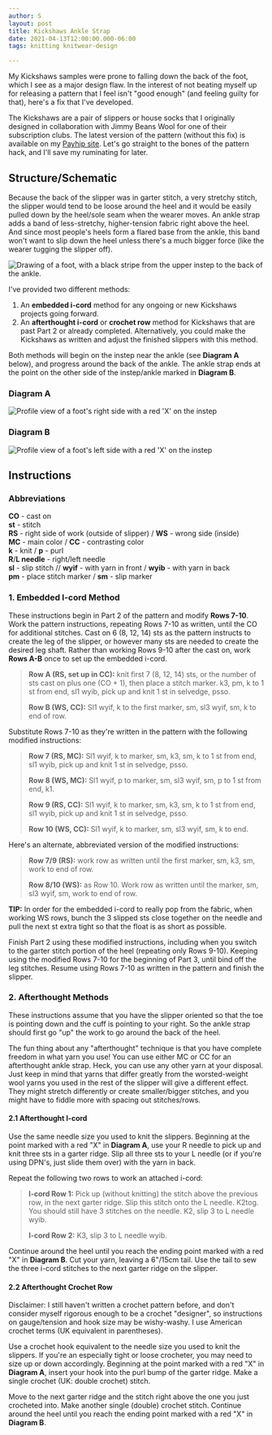 ```yaml
---
author: S
layout: post
title: Kickshaws Ankle Strap
date: 2021-04-13T12:00:00.000-06:00
tags: knitting knitwear-design

---
```

My Kickshaws samples were prone to falling down the back of the foot, which I see as a major design flaw. In the interest of not beating myself up for releasing a pattern that I feel isn't "good enough" (and feeling guilty for that), here's a fix that I've developed.

The Kickshaws are a pair of slippers or house socks that I originally designed in collaboration with Jimmy Beans Wool for one of their subscription clubs. The latest version of the pattern (without this fix) is available on my [Payhip site](https://payhip.com/b/7nvF "Kickshaws (Payhip)"). Let's go straight to the bones of the pattern hack, and I'll save my ruminating for later.

## Structure/Schematic

Because the back of the slipper was in garter stitch, a very stretchy stitch, the slipper would tend to be loose around the heel and it would be easily pulled down by the heel/sole seam when the wearer moves. An ankle strap adds a band of less-stretchy, higher-tension fabric right above the heel. And since most people's heels form a flared base from the ankle, this band won't want to slip down the heel unless there's a much bigger force (like the wearer tugging the slipper off).

![Drawing of a foot, with a black stripe from the upper instep to the back of the ankle.](/assets/tension-2x.png "Where the ankle strap adds tension on fabric")

I've provided two different methods:

1. An **embedded i-cord** method for any ongoing or new Kickshaws projects going forward.
2. An **afterthought i-cord** or **crochet row** method for Kickshaws that are past Part 2 or already completed. Alternatively, you could make the Kickshaws as written and adjust the finished slippers with this method.

Both methods will begin on the instep near the ankle (see **Diagram A** below), and progress around the back of the ankle. The ankle strap ends at the point on the other side of the instep/ankle marked in **Diagram B**.

### Diagram A

![Profile view of a foot's right side with a red 'X' on the instep](/assets/beginning-2x.png "Diagram A: The starting point and working direction for the ankle strap")

### Diagram B

![Profile view of a foot's left side with a red 'X' on the instep](/assets/ending-2x.png "Diagram B: the ending point for the ankle strap")

## Instructions

### Abbreviations

**CO** - cast on  
**st** - stitch  
**RS** - right side of work (outside of slipper) / **WS** - wrong side (inside)  
**MC** - main color / **CC** - contrasting color  
**k** - knit / **p** - purl  
**R**/**L needle** - right/left needle  
**sl** - slip stitch // **wyif** - with yarn in front / **wyib** - with yarn in back  
**pm** - place stitch marker / **sm** - slip marker

### 1. Embedded I-cord Method

These instructions begin in Part 2 of the pattern and modify **Rows 7-10**. Work the pattern instructions, repeating Rows 7-10 as written, until the CO for additional stitches. Cast on 6 (8, 12, 14) sts as the pattern instructs to create the leg of the slipper, or however many sts are needed to create the desired leg shaft. Rather than working Rows 9-10 after the cast on, work **Rows A-B** once to set up the embedded i-cord.

> **Row A (RS, set up in CC):** knit first 7 (8, 12, 14) sts, or the number of sts cast on plus one (CO + 1), then place a stitch marker. k3, pm, k to 1 st from end, sl1 wyib, pick up and knit 1 st in selvedge, psso.
>
> **Row B (WS, CC):** Sl1 wyif, k to the first marker, sm, sl3 wyif, sm, k to end of row.

Substitute Rows 7-10 as they're written in the pattern with the following modified instructions:

> **Row 7 (RS, MC):** Sl1 wyif, k to marker, sm, k3, sm, k to 1 st from end, sl1 wyib, pick up and knit 1 st in selvedge, psso.
>
> **Row 8 (WS, MC):** Sl1 wyif, p to marker, sm, sl3 wyif, sm, p to 1 st from end, k1.
>
> **Row 9 (RS, CC):** Sl1 wyif, k to marker, sm, k3, sm, k to 1 st from end, sl1 wyib, pick up and knit 1 st in selvedge, psso.
>
> **Row 10 (WS, CC):** Sl1 wyif, k to marker, sm, sl3 wyif, sm, k to end.

Here's an alternate, abbreviated version of the modified instructions:

> **Row 7/9 (RS):** work row as written until the first marker, sm, k3, sm, work to end of row.
>
> **Row 8/10 (WS):** as Row 10. Work row as written until the marker, sm, sl3 wyif, sm, work to end of row.

**TIP:** In order for the embedded i-cord to really pop from the fabric, when working WS rows, bunch the 3 slipped sts close together on the needle and pull the next st extra tight so that the float is as short as possible.

Finish Part 2 using these modified instructions, including when you switch to the garter stitch portion of the heel (repeating only Rows 9-10). Keeping using the modified Rows 7-10 for the beginning of Part 3, until bind off the leg stitches. Resume using Rows 7-10 as written in the pattern and finish the slipper.

### 2. Afterthought Methods

These instructions assume that you have the slipper oriented so that the toe is pointing down and the cuff is pointing to your right. So the ankle strap should first go "up" the work to go around the back of the heel.

The fun thing about any "afterthought" technique is that you have complete freedom in what yarn you use! You can use either MC or CC for an afterthought ankle strap. Heck, you can use any other yarn at your disposal. Just keep in mind that yarns that differ greatly from the worsted-weight wool yarns you used in the rest of the slipper will give a different effect. They might stretch differently or create smaller/bigger stitches, and you might have to fiddle more with spacing out stitches/rows.

#### 2.1 Afterthought I-cord

Use the same needle size you used to knit the slippers. Beginning at the point marked with a red "X" in **Diagram A**, use your R needle to pick up and knit three sts in a garter ridge. Slip all three sts to your L needle (or if you're using DPN's, just slide them over) with the yarn in back.

Repeat the following two rows to work an attached i-cord:

> **I-cord Row 1:** Pick up (without knitting) the stitch above the previous row, in the next garter ridge. Slip this stitch onto the L needle. K2tog. You should still have 3 stitches on the needle. K2, slip 3 to L needle wyib.
>
> **I-cord Row 2:** K3, slip 3 to L needle wyib.

Continue around the heel until you reach the ending point marked with a red "X" in **Diagram B**. Cut your yarn, leaving a 6"/15cm tail. Use the tail to sew the three i-cord stitches to the next garter ridge on the slipper.

#### 2.2 Afterthought Crochet Row

Disclaimer: I still haven't written a crochet pattern before, and don't consider myself rigorous enough to be a crochet "designer", so instructions on gauge/tension and hook size may be wishy-washy. I use American crochet terms (UK equivalent in parentheses).

Use a crochet hook equivalent to the needle size you used to knit the slippers. If you're an especially tight or loose crocheter, you may need to size up or down accordingly. Beginning at the point marked with a red "X" in **Diagram A**, insert your hook into the purl bump of the garter ridge. Make a single crochet (UK: double crochet) stitch.

Move to the next garter ridge and the stitch right above the one you just crocheted into. Make another single (double) crochet stitch. Continue around the heel until you reach the ending point marked with a red "X" in **Diagram B**.